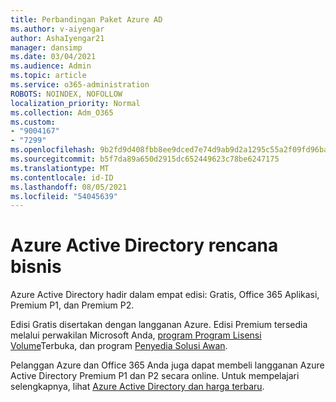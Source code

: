 ```yaml
---
title: Perbandingan Paket Azure AD
ms.author: v-aiyengar
author: AshaIyengar21
manager: dansimp
ms.date: 03/04/2021
ms.audience: Admin
ms.topic: article
ms.service: o365-administration
ROBOTS: NOINDEX, NOFOLLOW
localization_priority: Normal
ms.collection: Adm_O365
ms.custom:
- "9004167"
- "7299"
ms.openlocfilehash: 9b2fd9d408fbb8ee9dced7e74d9ab9d2a1295c55a2f09fd96ba75eef153138d2
ms.sourcegitcommit: b5f7da89a650d2915dc652449623c78be6247175
ms.translationtype: MT
ms.contentlocale: id-ID
ms.lasthandoff: 08/05/2021
ms.locfileid: "54045639"
---
```

# <a name="azure-active-directory-plans-comparison"></a>Azure Active Directory rencana bisnis

Azure Active Directory hadir dalam empat edisi: Gratis, Office 365 Aplikasi, Premium P1, dan Premium P2.

Edisi Gratis disertakan dengan langganan Azure. Edisi Premium tersedia melalui perwakilan Microsoft Anda, [program Program Lisensi Volume](https://go.microsoft.com/fwlink/?linkid=2110873)Terbuka, dan program [Penyedia Solusi Awan](https://go.microsoft.com/fwlink/?LinkId=614968&clcid=0x409).

Pelanggan Azure dan Office 365 Anda juga dapat membeli langganan Azure Active Directory Premium P1 dan P2 secara online. Untuk mempelajari selengkapnya, lihat [Azure Active Directory dan harga terbaru](https://go.microsoft.com/fwlink/?linkid=2081447).

